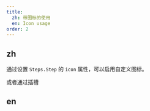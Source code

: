```yaml
---
title:
  zh: 带图标的使用
  en: Icon usage
order: 2
---
```


## zh
通过设置 ```Steps.Step``` 的 ```icon``` 属性，可以启用自定义图标。

或者通过插槽


## en


